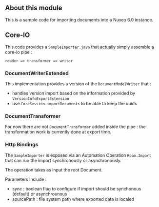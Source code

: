 

## About this module

This is a sample code for importing documents into a Nuxeo 6.0 instance.

## Core-IO 

This code provides a `SampleImporter.java` that actually simply assemble a core-io pipe :

    reader => transformer => writer

### DocumentWriterExtended

This implementation provides a version of the `DocumentModelWriter` that :

 - handles version import based on the information provided by `VersionInfoExportExtension`
 - use `CoreSession.importDocuments` to be able to keep the uuids 

### DocumentTransformer

For now there are not `DocumentTransformer` added inside the pipe : the transformation work is currently done at export time.

### Http Bindings

The `SampleImporter` is exposed via an Automation Operation `Room.Import` that can run the import synchronously or asynchronously.

The operation takes as input the root Document.

Parameters include :

 - sync : boolean flag to configure if import should be synchonous (default) or asynchrounous
 - sourcePath : file system path where exported data is localed


 





